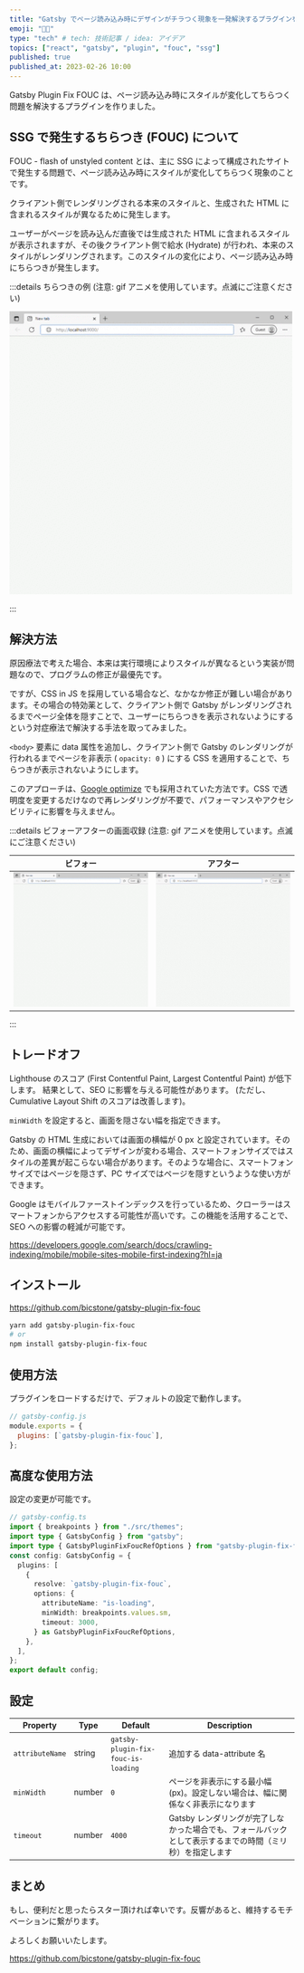 ```yaml
---
title: "Gatsby でページ読み込み時にデザインがチラつく現象を一発解決するプラグインを作りました"
emoji: "😵‍💫"
type: "tech" # tech: 技術記事 / idea: アイデア
topics: ["react", "gatsby", "plugin", "fouc", "ssg"]
published: true
published_at: 2023-02-26 10:00
---
```


Gatsby Plugin Fix FOUC は、ページ読み込み時にスタイルが変化してちらつく問題を解決するプラグインを作りました。

## SSG で発生するちらつき (FOUC) について

FOUC - flash of unstyled content とは、主に SSG によって構成されたサイトで発生する問題で、ページ読み込み時にスタイルが変化してちらつく現象のことです。

クライアント側でレンダリングされる本来のスタイルと、生成された HTML に含まれるスタイルが異なるために発生します。

ユーザーがページを読み込んだ直後では生成された HTML に含まれるスタイルが表示されますが、その後クライアント側で給水 (Hydrate) が行われ、本来のスタイルがレンダリングされます。このスタイルの変化により、ページ読み込み時にちらつきが発生します。

:::details ちらつきの例 (注意: gif アニメを使用しています。点滅にご注意ください)

![崩れたスタイルが一瞬表示されている画面](/images/gatsby-plugin-fix-fouc/image01.gif)

:::

## 解決方法

原因療法で考えた場合、本来は実行環境によりスタイルが異なるという実装が問題なので、プログラムの修正が最優先です。

ですが、CSS in JS を採用している場合など、<!-- textlint-disable ja-technical-writing/no-doubled-joshi -->なかなか修正が難しい場合があります<!-- textlint-enable ja-technical-writing/no-doubled-joshi -->。その場合の特効薬として、クライアント側で Gatsby がレンダリングされるまでページ全体を隠すことで、ユーザーにちらつきを表示されないようにするという対症療法で解決する手法を取ってみました。

`<body>` 要素に data 属性を追加し、クライアント側で Gatsby のレンダリングが行われるまでページを非表示 ( `opacity: 0` ) にする CSS を適用することで、ちらつきが表示されないようにします。

このアプローチは、[Google optimize](https://developers.google.com/optimize/) でも採用されていた方法です。CSS で透明度を変更するだけなので再レンダリングが不要で、パフォーマンスやアクセシビリティに影響を与えません。

:::details ビフォーアフターの画面収録 (注意: gif アニメを使用しています。点滅にご注意ください)

| ビフォー                                                                              | アフター                                                                                                                                   |
| ------------------------------------------------------------------------------------- | ------------------------------------------------------------------------------------------------------------------------------------------ |
| ![崩れたスタイルが一瞬表示されている画面](/images/gatsby-plugin-fix-fouc/image01.gif) | ![Gatsby のレンダリングが行われるまでページを隠すことで、崩れたスタイルが表示されていない画面](/images/gatsby-plugin-fix-fouc/image02.gif) |

:::

## トレードオフ

Lighthouse のスコア (First Contentful Paint, Largest Contentful Paint) が低下します。 結果として、SEO に影響を与える可能性があります。 (ただし、Cumulative Layout Shift のスコアは改善します)。

`minWidth` を設定すると、画面を隠さない幅を指定できます。

Gatsby の HTML 生成においては画面の横幅が 0 px と設定されています。そのため、画面の横幅によってデザインが変わる場合、<!-- textlint-disable ja-technical-writing/no-doubled-joshi -->スマートフォンサイズではスタイルの差異が起こらない場合があります<!-- textlint-enable ja-technical-writing/no-doubled-joshi -->。そのような場合に、スマートフォンサイズではページを隠さず、PC サイズではページを隠すというような使い方ができます。

Google はモバイルファーストインデックスを行っているため、クローラーはスマートフォンからアクセスする可能性が高いです。この機能を活用することで、SEO への影響の軽減が可能です。

https://developers.google.com/search/docs/crawling-indexing/mobile/mobile-sites-mobile-first-indexing?hl=ja

## インストール

https://github.com/bicstone/gatsby-plugin-fix-fouc

```bash
yarn add gatsby-plugin-fix-fouc
# or
npm install gatsby-plugin-fix-fouc
```

## 使用方法

プラグインをロードするだけで、デフォルトの設定で動作します。

```js
// gatsby-config.js
module.exports = {
  plugins: [`gatsby-plugin-fix-fouc`],
};
```

## 高度な使用方法

設定の変更が可能です。

```ts
// gatsby-config.ts
import { breakpoints } from "./src/themes";
import type { GatsbyConfig } from "gatsby";
import type { GatsbyPluginFixFoucRefOptions } from "gatsby-plugin-fix-fouc";
const config: GatsbyConfig = {
  plugins: [
    {
      resolve: `gatsby-plugin-fix-fouc`,
      options: {
        attributeName: "is-loading",
        minWidth: breakpoints.values.sm,
        timeout: 3000,
      } as GatsbyPluginFixFoucRefOptions,
    },
  ],
};
export default config;
```

## 設定

| Property        | Type   | Default                             | Description                                                                                               |
| --------------- | ------ | ----------------------------------- | --------------------------------------------------------------------------------------------------------- |
| `attributeName` | string | `gatsby-plugin-fix-fouc-is-loading` | 追加する data-attribute 名                                                                                |
| `minWidth`      | number | `0`                                 | ページを非表示にする最小幅 (px)。設定しない場合は、幅に関係なく非表示になります                           |
| `timeout`       | number | `4000`                              | Gatsby レンダリングが完了しなかった場合でも、フォールバックとして表示するまでの時間（ミリ秒）を指定します |

## まとめ

もし、便利だと思ったらスター頂ければ幸いです。反響があると、維持するモチベーションに繋がります。

よろしくお願いいたします。

https://github.com/bicstone/gatsby-plugin-fix-fouc
